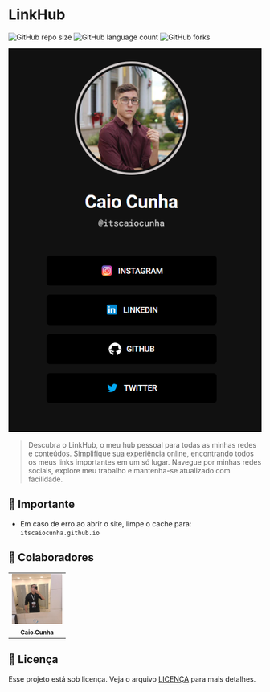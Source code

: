 # LinkHub

![GitHub repo size](https://img.shields.io/github/repo-size/itscaiocunha/linkHub?style=for-the-badge)
![GitHub language count](https://img.shields.io/github/languages/count/itscaiocunha/linkHub?style=for-the-badge)
![GitHub forks](https://img.shields.io/github/forks/itscaiocunha/linkHub?style=for-the-badge)

<img src="assets/linkhub_page.png" alt="Logo">

>  Descubra o LinkHub, o meu hub pessoal para todas as minhas redes e conteúdos. Simplifique sua experiência online, encontrando todos os meus links importantes em um só lugar. Navegue por minhas redes sociais, explore meu trabalho e mantenha-se atualizado com facilidade.

## 🚨 Importante

- Em caso de erro ao abrir o site, limpe o cache para: `itscaiocunha.github.io`

## 🤝 Colaboradores

<table>
  <tr>
    <td align="center">
      <a href="https://github.com/itscaiocunha" title="Caio Cunha">
        <img src="assets/perfil.png" width="100px;" alt="Foto do Caio Cunha no GitHub"/><br>
        <sub>
          <b>Caio Cunha</b>
        </sub>
      </a>
    </td>
</table>

## 📝 Licença

Esse projeto está sob licença. Veja o arquivo [LICENÇA](LICENSE.md) para mais detalhes.